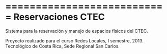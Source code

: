 ==========================
= Reservaciones CTEC
==========================

Sistema para la reservación y manejo de espacios
físicos del CTEC.

Proyecto realizado para el curso Redes Locales, I semestre, 2013.
Tecnológico de Costa Rica, Sede Regional San Carlos.
